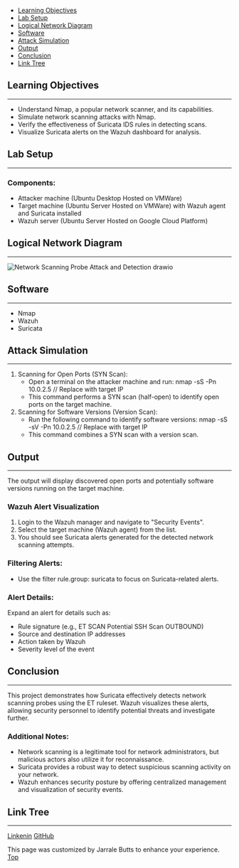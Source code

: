 - [Learning Objectives](#learning-objectivies)
- [Lab Setup](#lab-setup)
- [Logical Network Diagram](#logical-network-diagram)
- [Software](#software)
- [Attack Simulation](#attack-simulation)
- [Output](#output)
- [Conclusion](#conclusion)
- [Link Tree](#link-tree)

## Learning Objectives
***
 - Understand Nmap, a popular network scanner, and its capabilities.
 - Simulate network scanning attacks with Nmap.
 - Verify the effectiveness of Suricata IDS rules in detecting scans.
 - Visualize Suricata alerts on the Wazuh dashboard for analysis.

## Lab Setup
***
### Components:
 - Attacker machine (Ubuntu Desktop Hosted on VMWare)
 - Target machine (Ubuntu Server Hosted on VMWare) with Wazuh agent and Suricata installed
 - Wazuh server (Ubuntu Server Hosted on Google Cloud Platform)

## Logical Network Diagram
***
![Network Scanning Probe Attack and Detection drawio](https://github.com/user-attachments/assets/0b9e0f98-f644-4e20-974a-61a33993e876)

## Software
***
 - Nmap
 - Wazuh
 - Suricata
  
## Attack Simulation
***
1. Scanning for Open Ports (SYN Scan):
    - Open a terminal on the attacker machine and run: nmap -sS -Pn 10.0.2.5  // Replace with target IP
    - This command performs a SYN scan (half-open) to identify open ports on the target machine.
2. Scanning for Software Versions (Version Scan):
    - Run the following command to identify software versions: nmap -sS -sV -Pn 10.0.2.5 // Replace with target IP
    - This command combines a SYN scan with a version scan.

## Output
***
The output will display discovered open ports and potentially software versions running on the target machine.

### Wazuh Alert Visualization
1. Login to the Wazuh manager and navigate to "Security Events".
2. Select the target machine (Wazuh agent) from the list.
3. You should see Suricata alerts generated for the detected network scanning attempts.

### Filtering Alerts:
- Use the filter rule.group: suricata to focus on Suricata-related alerts.

### Alert Details:
Expand an alert for details such as:
- Rule signature (e.g., ET SCAN Potential SSH Scan OUTBOUND)
- Source and destination IP addresses
 - Action taken by Wazuh
 - Severity level of the event

## Conclusion
***
This project demonstrates how Suricata effectively detects network scanning probes using the ET ruleset. Wazuh visualizes these alerts, allowing security personnel to identify potential threats and investigate further.
### Additional Notes:
 - Network scanning is a legitimate tool for network administrators, but malicious actors also utilize it for reconnaissance.
 - Suricata provides a robust way to detect suspicious scanning activity on your network.
 - Wazuh enhances security posture by offering centralized management and visualization of security events.

## Link Tree
***
[Linkenin](https://www.linkedin.com/in/jarrale-butts/)
[GitHub](https://github.com/TekiBotz)

This page was customized by Jarrale Butts to enhance your experience.
[Top](#top)

